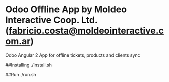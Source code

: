 # Odoo Offline App by Moldeo Interactive Coop. Ltd. (fabricio.costa@moldeointeractive.com.ar)
Odoo Angular 2 App for offline tickets, products and clients sync

##Installing
./install.sh

##Run
./run.sh
